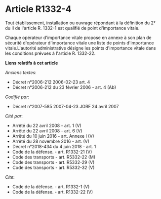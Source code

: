 # Article R1332-4

Tout établissement, installation ou ouvrage répondant à la définition du 2° du II de l'article R. 1332-1 est qualifié de
point d'importance vitale. 

Chaque opérateur d'importance vitale propose en annexe à son plan de sécurité d'opérateur d'importance vitale une liste de
points d'importance vitale.L'autorité administrative désigne les points d'importance vitale dans les conditions prévues à
l'article R. 1332-22.

**Liens relatifs à cet article**

_Anciens textes_:

  - Décret n°2006-212 2006-02-23 art. 4
  - Décret n°2006-212 du 23 février 2006 - art. 4 (Ab)

_Codifié par_:

  - Décret n°2007-585 2007-04-23 JORF 24 avril 2007

_Cité par_:

  - Arrêté du 22 avril 2008 - art. 1 (V)
  - Arrêté du 22 avril 2008 - art. 6 (V)
  - Arrêté du 10 juin 2016 - art. Annexe I (V)
  - Arrêté du 28 novembre 2016 - art. (V)
  - Décret n°2018-434 du 4 juin 2018 - art. 1
  - Code de la défense. - art. R1332-21 (V)
  - Code des transports - art. R5332-22 (M)
  - Code des transports - art. R5332-29 (V)
  - Code des transports - art. R5332-32 (V)

_Cite_:

  - Code de la défense. - art. R1332-1 (V)
  - Code de la défense. - art. R1332-22 (V)
